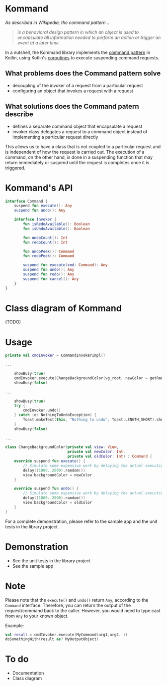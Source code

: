 # Kommand
_As described in Wikipedia, the command pattern .._
> _is a behavioral design pattern in which an object is used to encapsulate all information needed to perform an action or trigger an event at a later time._

In a nutshell, the Kommand library implements the [command pattern](https://en.wikipedia.org/wiki/Command_pattern) in Kotlin, using Kotlin's [coroutines](https://kotlinlang.org/docs/reference/coroutines.html) to execute suspending command requests.

## What problems does the Command pattern solve
- decoupling of the invoker of a request from a particular request
- configuring an object that invokes a request with a request

## What solutions does the Command patern describe
- defines a separate command object that encapsulate a request
- invoker class delegates a request to a command object instead of implementing a particular request directly

This allows us to have a class that is not coupled to a particular request and is independent of how the request is carried out. The execution of a command, on the other hand, is done in a suspending function that may return immediately or suspend until the request is completes once it is triggered.

# Kommand's API
```kotlin
interface Command {
    suspend fun execute(): Any
    suspend fun undo(): Any

    interface Invoker {
        fun isRedoAvailable(): Boolean
        fun isUndoAvailable(): Boolean

        fun undoCount(): Int
        fun redoCount(): Int

        fun undoPeek(): Command
        fun redoPeek(): Command

        suspend fun execute(cmd: Command): Any
        suspend fun undo(): Any
        suspend fun redo(): Any
        suspend fun cancel(): Any
    }
}
```

# Class diagram of Kommand
(TODO)

# Usage
```kotlin
private val cmdInvoker = CommandInvokerImpl()

...

    showBusy(true)
    cmdInvoker.execute(ChangeBackgroundColor(vg_root, newColor = getRandomColor(), oldColor = vg_root.backgroundColor))
    showBusy(false)
    
...

    showBusy(true)
    try {
        cmdInvoker.undo()
    } catch (e: NothingToUndoException) {
        Toast.makeText(this, "Nothing to undo", Toast.LENGTH_SHORT).show()
    }
    showBusy(false)
    
...

class ChangeBackgroundColor(private val view: View,
                            private val newColor: Int,
                            private val oldColor: Int) : Command {
    override suspend fun execute() {
        // Simulate some expensive work by delaying the actual execution of the command
        delay((1000..2000).random())
        view.backgroundColor = newColor
    }

    override suspend fun undo() {
        // Simulate some expensive work by delaying the actual execution of the command
        delay((1000..2000).random())
        view.backgroundColor = oldColor
    }
}
```
For a complete demonstration, please refer to the sample app and the unit tests in the library project.

# Demonstration
* See the unit tests in the library project
* See the sample app

# Note
Please note that the `execute()` and `undo()` return `Any`, according to the `Command` interface. Therefore, you can return the output of the request/command back to the caller. However, you would need to type cast from `Any` to your known object.

Example:
```kotlin
val result = cmdInvoker.execute(MyCommand(arg1,arg2..))
doSomethingWith(result as? MyOutputObject)
```

# To do
* Documentation
* Class diagram
